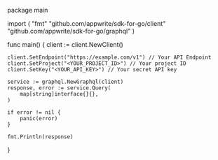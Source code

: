 package main

import (
    "fmt"
    "github.com/appwrite/sdk-for-go/client"
    "github.com/appwrite/sdk-for-go/graphql"
)

func main() {
    client := client.NewClient()

    client.SetEndpoint("https://example.com/v1") // Your API Endpoint
    client.SetProject("<YOUR_PROJECT_ID>") // Your project ID
    client.SetKey("<YOUR_API_KEY>") // Your secret API key

    service := graphql.NewGraphql(client)
    response, error := service.Query(
        map[string]interface{}{},
    )

    if error != nil {
        panic(error)
    }

    fmt.Println(response)
}
